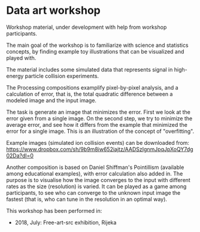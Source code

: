 # Data art workshop

Workshop material, under development with help from workshop participants.

The main goal of the workshop is to familiarize with science and statistics concepts, by finding example toy illustrations that can be visualized and played with.

The material includes some simulated data that represents signal in high-energy particle collision experiments.

The Processing compositions examplify pixel-by-pixel analysis, and a calculation of error, that is, the total quadratic difference between a modeled image and the input image.

The task is generate an image that minimizes the error. First we look at the error given from a single image. On the second step, we try to minimize the average error, and see how it differs from the example that minimized the error for a single image. This is an illustration of the concept of "overfitting".

Example images (simulated ion collision events) can be downloaded from:
https://www.dropbox.com/sh/9b9m8iw652iajtz/AADSzIgnmJpqJpXoQY7dg02Da?dl=0

Another composition is based on Daniel Shiffman's Pointillism (available among
educational examples), with error calculation also added in. The purpose is to visualise how the image converges to the input with different rates as the size (resolution) is varied. It can be played as a game among participants, to see who can converge to the unknown input image the fastest (that is, who can tune in the resolution in an optimal way).

This workshop has been performed in:
* 2018, July: Free-art-src exhibition, Rijeka

